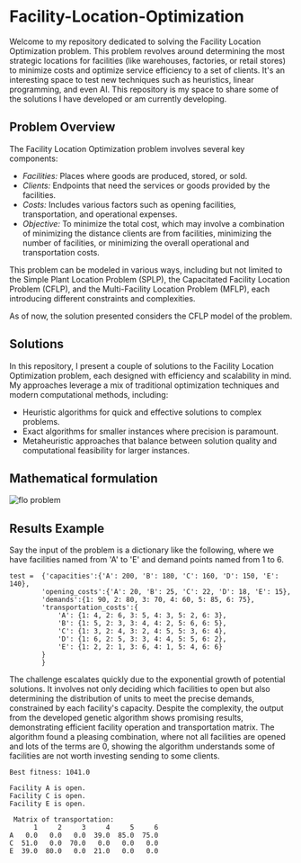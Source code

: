 # Facility-Location-Optimization

Welcome to my repository dedicated to solving the Facility Location Optimization problem. This problem revolves around determining the most strategic locations for facilities (like warehouses, factories, or retail stores) to minimize costs and optimize service efficiency to a set of clients. It's an interesting space to test new techniques such as heuristics, linear programming, and even AI. This repository is my space to share some of the solutions I have developed or am currently developing.

## Problem Overview
The Facility Location Optimization problem involves several key components:

- *Facilities:* Places where goods are produced, stored, or sold.
- *Clients:* Endpoints that need the services or goods provided by the facilities.
- *Costs:* Includes various factors such as opening facilities, transportation, and operational expenses.
- *Objective:* To minimize the total cost, which may involve a combination of minimizing the distance clients are from facilities, minimizing the number of facilities, or minimizing the overall operational and transportation costs.

This problem can be modeled in various ways, including but not limited to the Simple Plant Location Problem (SPLP), the Capacitated Facility Location Problem (CFLP), and the Multi-Facility Location Problem (MFLP), each introducing different constraints and complexities.

As of now, the solution presented considers the CFLP model of the problem.

## Solutions
In this repository, I present a couple of solutions to the Facility Location Optimization problem, each designed with efficiency and scalability in mind. My approaches leverage a mix of traditional optimization techniques and modern computational methods, including:

- Heuristic algorithms for quick and effective solutions to complex problems.
- Exact algorithms for smaller instances where precision is paramount.
- Metaheuristic approaches that balance between solution quality and computational feasibility for larger instances.

## Mathematical formulation

![flo problem](https://github.com/lucca11235/Facility-Location-Optimization/assets/91396656/42a1e6bb-ae45-4351-bb1d-56b9d7051fd2)

## Results Example

Say the input of the problem is a dictionary like the following, where we have facilities named from 'A' to 'E' and demand points named from 1 to 6.

```
test =  {'capacities':{'A': 200, 'B': 180, 'C': 160, 'D': 150, 'E': 140},
        'opening_costs':{'A': 20, 'B': 25, 'C': 22, 'D': 18, 'E': 15},
        'demands':{1: 90, 2: 80, 3: 70, 4: 60, 5: 85, 6: 75}, 
        'transportation_costs':{
            'A': {1: 4, 2: 6, 3: 5, 4: 3, 5: 2, 6: 3},
            'B': {1: 5, 2: 3, 3: 4, 4: 2, 5: 6, 6: 5},
            'C': {1: 3, 2: 4, 3: 2, 4: 5, 5: 3, 6: 4},
            'D': {1: 6, 2: 5, 3: 3, 4: 4, 5: 5, 6: 2},
            'E': {1: 2, 2: 1, 3: 6, 4: 1, 5: 4, 6: 6}
        }
        }
```

The challenge escalates quickly due to the exponential growth of potential solutions. It involves not only deciding which facilities to open but also determining the distribution of units to meet the precise demands, constrained by each facility's capacity. Despite the complexity, the output from the developed genetic algorithm shows promising results, demonstrating efficient facility operation and transportation matrix. The algorithm found a pleasing combination, where not all facilities are opened and lots of the terms are 0, showing the algorithm understands some of facilities are not worth investing sending to some clients.

```
Best fitness: 1041.0

Facility A is open.
Facility C is open.
Facility E is open.

 Matrix of transportation:
      1     2     3     4     5     6
A   0.0   0.0   0.0  39.0  85.0  75.0
C  51.0   0.0  70.0   0.0   0.0   0.0
E  39.0  80.0   0.0  21.0   0.0   0.0
```

